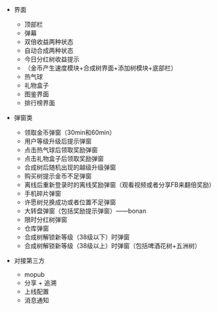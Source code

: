 <!--
 * @Description: 
 * @Author:  bean^ <bean_4@163.com>
 * @Date: 2020-03-13 10:05:06
 * @LastEditors:  bean^ <bean_4@163.com>
 * @LastEditTime: 2020-03-13 10:08:51
 -->

- 界面
  - 顶部栏
  - 弹幕
  - 双倍收益两种状态
  - 自动合成两种状态
  - 今日分红树收益提示
  - （金币产生速度模块+合成树界面+添加树模块+底部栏）
  - 热气球
  - 礼物盒子
  - 图鉴界面
  - 排行榜界面
- 弹窗类
  - 领取金币弹窗（30min和60min）
  - 用户等级升级后提示弹窗
  - 点击热气球后领取奖励弹窗
  - 点击礼物盒子后领取奖励弹窗
  - 合成树后随机出现的越级升级弹窗
  - 购买树提示金币不足弹窗
  - 离线后重新登录时的离线奖励弹窗（观看视频或者分享FB来翻倍奖励）
  - 手机碎片弹窗
  - 许愿树兑换成功或者位置不足弹窗
  - 大转盘弹窗（包括奖励提示弹窗）——bonan
  - 限时分红树弹窗
  - 仓库弹窗
  - 合成树解锁新等级（38级以下）时弹窗
  - 合成树解锁新等级（38级以上）时弹窗（包括啤酒花树+五洲树）

- 对接第三方
  - mopub
  - 分享 + 追溯
  - 上线配置
  - 消息通知